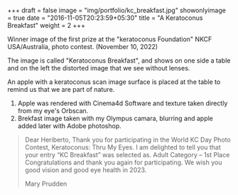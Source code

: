 +++
draft = false
image = "img/portfolio/kc_breakfast.jpg"
showonlyimage = true
date = "2016-11-05T20:23:59+05:30"
title = "A Keratoconus Breakfast"
weight = 2
+++

Winner image of the first prize at the "keratoconus Foundation" NKCF USA/Australia, photo contest. (November 10, 2022)
<!--more-->

The image is called "Keratoconus Breakfast", and shows on one side a table and on the left the distorted image that we see without lenses.

An apple with a keratoconus scan image surface is placed at the table to remind us that we are part of nature.

1. Apple was rendered with Cinema4d Software and texture taken directly from my eye's Orbscan.
2. Brekfast image taken with my Olympus camara, blurring and apple added later with Adobe photoshop.

> Dear Heriberto, Thank you for participating in the World KC Day Photo Contest, Keratoconus: Thru My Eyes.  I am delighted to tell you that your entry “KC Breakfast” was selected as. Adult Category – 1st Place
> Congratulations and thank you again for participating.  We wish you good vision and good eye health in 2023.
> 
>  Mary Prudden  
